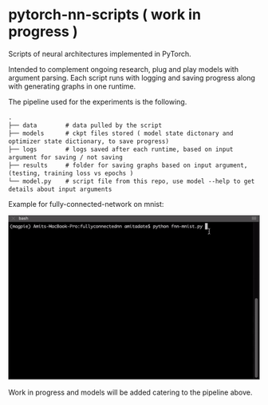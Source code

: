 # pytorch-nn-scripts ( work in progress )

Scripts of neural architectures implemented in PyTorch. 

Intended to complement ongoing research, plug and play models with argument parsing. Each script runs with logging and saving progress along with generating graphs in one runtime.  

The pipeline used for the experiments is the following. 

    .
    ├── data        # data pulled by the script 
    ├── models      # ckpt files stored ( model state dictonary and optimizer state dictionary, to save progress)
    ├── logs        # logs saved after each runtime, based on input argument for saving / not saving
    ├── results     # folder for saving graphs based on input argument, (testing, training loss vs epochs )
    └── model.py    # script file from this repo, use model --help to get details about input arguments

Example for fully-connected-network on mnist: 

![](trial.gif)

Work in progress and models will be added catering to the pipeline above. 
